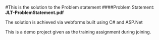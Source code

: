 #This is the solution to the Problem statement
####Problem Statement: **JLT-ProblemStatement.pdf**

The solution is achieved via webforms built using C# and ASP.Net

This is a demo project given as the training assignment during joining.